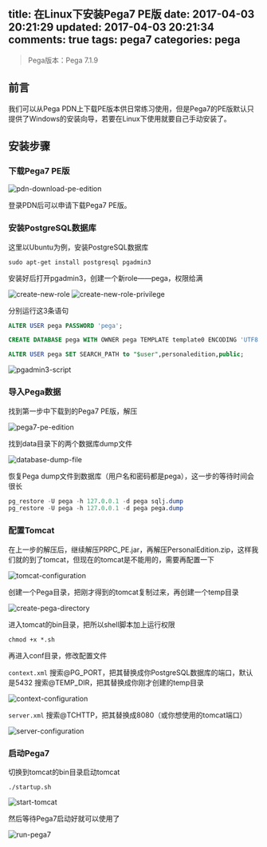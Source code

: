 title:  在Linux下安装Pega7 PE版
date: 2017-04-03 20:21:29
updated: 2017-04-03 20:21:34
comments: true
tags: pega7
categories: pega
---

> Pega版本：Pega 7.1.9

## 前言
我们可以从Pega PDN上下载PE版本供日常练习使用，但是Pega7的PE版默认只提供了Windows的安装向导，若要在Linux下使用就要自己手动安装了。

## 安装步骤

### 下载Pega7 PE版

![pdn-download-pe-edition](pdn-download-pe-edition.png)

登录PDN后可以申请下载Pega7 PE版。

### 安装PostgreSQL数据库

这里以Ubuntu为例，安装PostgreSQL数据库
```SHELL
sudo apt-get install postgresql pgadmin3
```

安装好后打开pgadmin3，创建一个新role——pega，权限给满

![create-new-role](create-new-role.png)
![create-new-role-privilege](create-new-role-privilege.png)

分别运行这3条语句
```SQL
ALTER USER pega PASSWORD 'pega';

CREATE DATABASE pega WITH OWNER pega TEMPLATE template0 ENCODING 'UTF8';

ALTER USER pega SET SEARCH_PATH to "$user",personaledition,public;
```
![pgadmin3-script](pgadmin3-script.png)

### 导入Pega数据

找到第一步中下载到的Pega7 PE版，解压

![pega7-pe-edition](pega7-pe-edition.png)

找到data目录下的两个数据库dump文件

![database-dump-file](database-dump-file.png)

恢复Pega dump文件到数据库（用户名和密码都是pega），这一步的等待时间会很长
```SQL
pg_restore -U pega -h 127.0.0.1 -d pega sqlj.dump
pg_restore -U pega -h 127.0.0.1 -d pega pega.dump
```

### 配置Tomcat

在上一步的解压后，继续解压PRPC_PE.jar，再解压PersonalEdition.zip，这样我们就的到了tomcat，但现在的tomcat是不能用的，需要再配置一下

![tomcat-configuration](tomcat-configuration.png)

创建一个Pega目录，把刚才得到的tomcat复制过来，再创建一个temp目录

![create-pega-directory](create-pega-directory.png)

进入tomcat的bin目录，把所以shell脚本加上运行权限
```SHELL
chmod +x *.sh
```

再进入conf目录，修改配置文件

`context.xml`
搜索@PG_PORT，把其替换成你PostgreSQL数据库的端口，默认是5432
搜索@TEMP_DIR，把其替换成你刚才创建的temp目录

![context-configuration](context-configuration.png)

`server.xml`
搜索@TCHTTP，把其替换成8080（或你想使用的tomcat端口）

![server-configuration](server-configuration.png)

### 启动Pega7
切换到tomcat的bin目录启动tomcat

```SHELL
./startup.sh
```
![start-tomcat](start-tomcat.png)

然后等待Pega7启动好就可以使用了

![run-pega7](run-pega7.png)
